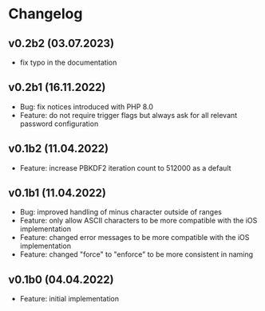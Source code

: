 # Changelog

## v0.2b2 (03.07.2023)

* fix typo in the documentation

## v0.2b1 (16.11.2022)

* Bug: fix notices introduced with PHP 8.0
* Feature: do not require trigger flags but always ask for all relevant password configuration

## v0.1b2 (11.04.2022)

* Feature: increase PBKDF2 iteration count to 512000 as a default

## v0.1b1 (11.04.2022)

* Bug: improved handling of minus character outside of ranges
* Feature: only allow ASCII characters to be more compatible with the iOS implementation
* Feature: changed error messages to be more compatible with the iOS implementation
* Feature: changed "force" to "enforce" to be more consistent in naming

## v0.1b0 (04.04.2022)

* Feature: initial implementation

